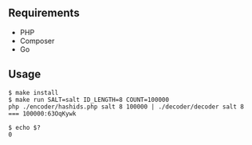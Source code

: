 ## Requirements

* PHP
* Composer
* Go

## Usage

```
$ make install
$ make run SALT=salt ID_LENGTH=8 COUNT=100000
php ./encoder/hashids.php salt 8 100000 | ./decoder/decoder salt 8
=== 100000:63OqKywk

$ echo $?
0
```